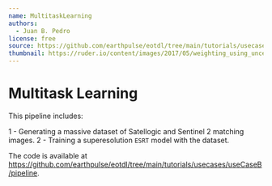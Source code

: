 ```yaml
---
name: MultitaskLearning
authors: 
  - Juan B. Pedro
license: free
source: https://github.com/earthpulse/eotdl/tree/main/tutorials/usecases/useCaseC/pipeline
thumbnail: https://ruder.io/content/images/2017/05/weighting_using_uncertainty.png
---
```


# Multitask Learning

This pipeline includes:

1 - Generating a massive dataset of Satellogic and Sentinel 2 matching images.
2 - Training a superesolution `ESRT` model with the dataset.

The code is available at https://github.com/earthpulse/eotdl/tree/main/tutorials/usecases/useCaseB/pipeline.